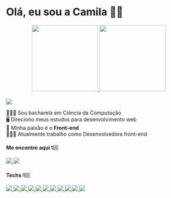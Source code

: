 

<h1> Olá, eu sou a Camila 🙋🏼‍</h1>

<div align="center">
  <a href="https://github.com/camilaheinzmann">
    <img height="180em" src="https://github-readme-stats.vercel.app/api?username=camilaheinzmann&count_private=true&show_icons=true&theme=buefy">
    <img height="180em" src="https://github-readme-stats.vercel.app/api/top-langs/?username=camilaheinzmann&layout=compact&theme=buefy"> 
  </a>
</div>

<div>
  <br/>
<img src="https://img.shields.io/static/v1?label&message=camilaheinzmann&color=f8efd4&style=for-the-badge&logo=GitHub&logoColor=333">

👩🏼‍🎓 Sou bacharela em Ciência da Computação <br/>
🖥 Direciono meus estudos para desenvolvimento web <br/>
💜 Minha paixão é o <b>Front-end</b> <br />
👩🏼‍💻 Atualmente trabalho como Desenvolvedora front-end <br/>

<h4>Me encontre aqui 👇🏼</h4>
<div style="display: inline_block">
  <a href="https://www.linkedin.com/in/camilaheinzmann">
    <img src="https://img.shields.io/badge/-Linkedin-0e76a8?style=for-the-badge&logo=Linkedin&logoColor=white&link=https://www.linkedin.com/in/camilaheinzmann" />
  </a>
   <a href="mailto:camilapostai.ch@gmail.com">
    <img src="https://img.shields.io/badge/Gmail-D14836?style=for-the-badge&logo=gmail&logoColor=white" />
  </a>
</div>

</div>

<h4>Techs 👇🏼</h4>

<div style="display: inline_block">
  <a href="https://github.com/camilaheinzmann">
    <img src="https://img.shields.io/badge/HTML5-E34F26?style=for-the-badge&logo=html5&logoColor=white"/> 
    <img src="https://img.shields.io/badge/CSS3-1572B6?style=for-the-badge&logo=css3&logoColor=white"/>
    <img src="https://img.shields.io/badge/JavaScript-F7DF1E?style=for-the-badge&logo=javascript&logoColor=black"/>
    <img src="https://img.shields.io/badge/typescript-%23007ACC.svg?style=for-the-badge&logo=typescript&logoColor=white"/>
    <img src="https://img.shields.io/badge/React-20232A?style=for-the-badge&logo=react&logoColor=61DAFB"/>
    <img src="https://img.shields.io/badge/Redux-593D88?style=for-the-badge&logo=redux&logoColor=white"/>
    <img src="https://img.shields.io/badge/jQuery-0769AD?style=for-the-badge&logo=jquery&logoColor=white"/>
    <img src="https://img.shields.io/badge/Bootstrap-563D7C?style=for-the-badge&logo=bootstrap&logoColor=white"/>
    <img src="https://img.shields.io/badge/Sass-CC6699?style=for-the-badge&logo=sass&logoColor=white"/>
    <img src="https://img.shields.io/badge/styled--components-DB7093?style=for-the-badge&logo=styled-components&logoColor=white"/>
    <img src="https://img.shields.io/badge/materialui-%230081CB.svg?style=for-the-badge&logo=material-ui&logoColor=white"/>
  </a>
</div>

